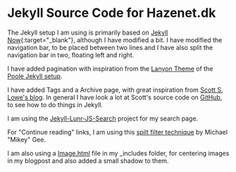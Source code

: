 # Jekyll Source Code for Hazenet.dk

The Jekyll setup I am using is primarily based on [Jekyll Now](http://www.jekyllnow.com){:target="_blank"}, although I have modified a bit.
I have modified the navigation bar, to be placed between two lines and I have also split the navigation bar in two, floating left and right.

I have added pagination with inspiration from the [Lanyon Theme](http://lanyon.getpoole.com) of the [Poole Jekyll setup](http://getpoole.com).

I have added Tags and a Archive page, with great inspiration from [Scott S. Lowe's blog](http://blog.scottlowe.org). In general I have look a lot at Scott's source code on [GitHub](https://github.com/lowescott/lowescott.github.io), to see how to do things in Jekyll.

I am using the [Jekyll-Lunr-JS-Search](https://github.com/slashdotdash/jekyll-lunr-js-search) project for my search page.

For "Continue reading" links, I am using this [spilt filter technique](http://mikeygee.com/blog/truncate.html) by Michael "Mikey" Gee.

I am also using a [Image.html](http://codingtips.kanishkkunal.in/image-caption-jekyll/) file in my _includes folder, for centering images in my blogpost and also added a small shadow to them.